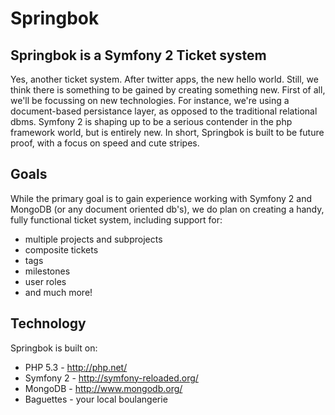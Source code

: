# Springbok

## Springbok is a Symfony 2 Ticket system

Yes, another ticket system. After twitter apps, the new hello world. Still, we
think there is something to be gained by creating something new. First of all,
we'll be focussing on new technologies. For instance, we're using a
document-based persistance layer, as opposed to the traditional relational
dbms. Symfony 2 is shaping up to be a serious contender in the php framework
world, but is entirely new. In short, Springbok is built to be future proof,
with a focus on speed and cute stripes.

## Goals

While the primary goal is to gain experience working with Symfony 2 and MongoDB
(or any document oriented db's), we do plan on creating a handy, fully
functional ticket system, including support for:

* multiple projects and subprojects
* composite tickets
* tags
* milestones
* user roles
* and much more!

## Technology

Springbok is built on:

* PHP 5.3 - http://php.net/
* Symfony 2 - http://symfony-reloaded.org/
* MongoDB - http://www.mongodb.org/
* Baguettes - your local boulangerie

